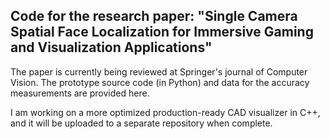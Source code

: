 ## Code for the research paper: "Single Camera Spatial Face Localization for Immersive Gaming and Visualization Applications"

The paper is currently being reviewed at Springer's journal of Computer Vision. The prototype source code (in Python) and data for the accuracy measurements are provided here.

I am working on a more optimized production-ready CAD visualizer in C++, and it will be uploaded to a separate repository when complete.


